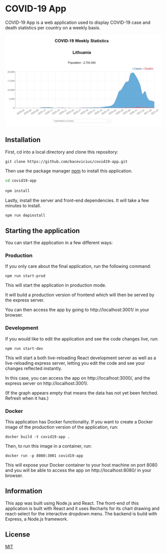 # COVID-19 App

COVID-19 App is a web application used to display COVID-19 case and death statistics per country on a weekly basis.

![COVID-19 App](/titleImageCovid.jpg)


## Installation

First, cd into a local directory and clone this repository:
```
git clone https://github.com/bacevicius/covid19-app.git
```

Then use the package manager [npm](https://www.npmjs.com/get-npm) to install this application.
```bash
cd covid19-app

npm install
```
Lastly, install the server and front-end dependencies. It will take a few minutes to install.


```
npm run depinstall
```

## Starting the application
You can start the application in a few different ways:

### Production
If you only care about the final application, run the following command:

```
npm run start-prod
```
This will start the application in production mode. 

It will build a production version of frontend which will then be served by the express server.

You can then access the app by going to http://localhost:3001/ in your browser. 

### Development
If you would like to edit the application and see the code changes live, run:
```
npm run start-dev
```
This will start a both live-reloading React development server as well as a live-reloading express server, letting you edit the code and see your changes reflected instantly.

In this case, you can access the app on http://localhost:3000/, and the express server on http://localhost:3001/.

(If the graph appears empty that means the data has not yet been fetched. Refresh when it has.)


### Docker

This application has Docker functionality. If you want to create a Docker image of the production version of the application, run: 
```
docker build -t covid19-app . 
```
Then, to run this image in a container, run:
```
docker run -p 8080:3001 covid19-app
```
This will expose your Docker container to your host machine on port 8080 and you will be able to access the app on http://localhost:8080/ in your browser.


## Information

This app was built using Node.js and React. The front-end of this application is built with React and it uses Recharts for its chart drawing and react-select for the interactive dropdown menu. The backend is build with Express, a Node.js framework.

## License
[MIT](https://choosealicense.com/licenses/mit/)